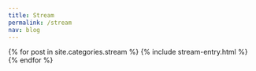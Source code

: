 ```yaml
---
title: Stream
permalink: /stream
nav: blog
---
```


{% for post in site.categories.stream %}
{% include stream-entry.html %}
{% endfor %}
